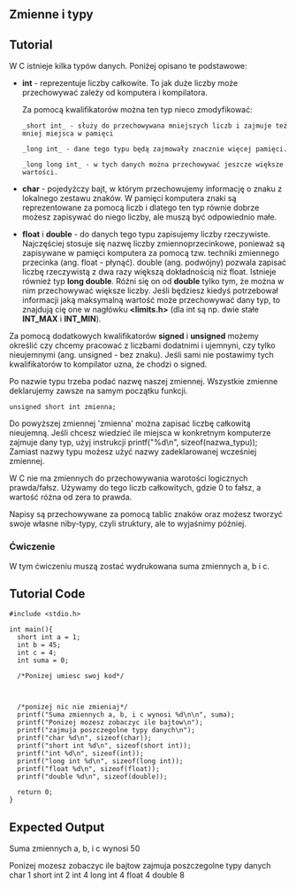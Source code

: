 Zmienne i typy
--------------

Tutorial
--------

W C istnieje kilka typów danych. Poniżej opisano te podstawowe:

- **int** - reprezentuje liczby całkowite. To jak duże liczby może przechowywać zależy od komputera i kompilatora.

    Za pomocą kwalifikatorów można ten typ nieco zmodyfikować:

      _short int_ - służy do przechowywana mniejszych liczb i zajmuje też mniej miejsca w pamięci

      _long int_ - dane tego typu będą zajmowały znacznie więcej pamięci.

      _long long int_ - w tych danych można przechowywać jeszcze większe wartości.

- **char** - pojedyżczy bajt, w którym przechowujemy informację o znaku z lokalnego zestawu znaków. W pamięci komputera znaki
  są reprezentowane za pomocą liczb i dlatego ten typ równie dobrze możesz zapisywać do niego liczby, ale muszą być odpowiednio małe.

- **float** i **double** - do danych tego typu zapisujemy liczby rzeczywiste. Najczęściej stosuje się nazwę liczby zmiennoprzecinkowe,
  ponieważ są zapisywane w pamięci komputera za pomocą tzw. techniki zmiennego przecinka (ang. float - płynąć). double (ang. podwójny) pozwala zapisać liczbę rzeczywistą z dwa razy większą dokładnością niż float. Istnieje również typ **long double**. Różni się on od **double** tylko tym, że można w nim przechowywać większe liczby. Jeśli będziesz kiedyś potrzebował informacji jaką maksymalną wartość może przechowywać dany typ, to znajdują cię one w nagłówku **<limits.h>** (dla int są np. dwie stałe **INT_MAX** i **INT_MIN**).

Za pomocą dodatkowych kwalifikatorów **signed** i **unsigned** możemy określić czy chcemy pracować z liczbami dodatnimi i ujemnyni, czy tylko nieujemnymi (ang. unsigned - bez znaku). Jeśli sami nie postawimy tych kwalifikatorów to kompilator uzna, że chodzi o signed.

Po nazwie typu trzeba podać nazwę naszej zmiennej. Wszystkie zmienne deklarujemy zawsze na samym początku funkcji.
	
	unsigned short int zmienna;
	
Do powyższej zmiennej 'zmienna' można zapisać liczbę całkowitą nieujemną.
Jeśli chcesz wiedzieć ile miejsca w konkretnym komputerze zajmuje dany typ, użyj instrukcji printf("%d\n", sizeof(nazwa_typu));
Zamiast nazwy typu możesz użyć nazwy zadeklarowanej wcześniej zmiennej.

W C nie ma zmiennych do przechowywania warotości logicznych prawda/fałsz. Używamy do tego liczb całkowitych, gdzie 0 to fałsz, a wartość różna od zera to prawda.

Napisy są przechowywane za pomocą tablic znaków oraz możesz tworzyć swoje własne niby-typy, czyli struktury, ale to wyjaśnimy później.

### Ćwiczenie

W tym ćwiczeniu muszą zostać wydrukowana suma zmiennych a, b i c.

Tutorial Code
-------------
	
	#include <stdio.h>
	
	int main(){
	  short int a = 1;
	  int b = 45;
	  int c = 4;
	  int suma = 0;
	
	  /*Ponizej umiesc swoj kod*/
	
	
		
	  /*ponizej nic nie zmieniaj*/
	  printf("Suma zmiennych a, b, i c wynosi %d\n\n", suma);
	  printf("Ponizej mozesz zobaczyc ile bajtow\n");
	  printf("zajmuja poszczegolne typy danych\n");
	  printf("char %d\n", sizeof(char));
	  printf("short int %d\n", sizeof(short int));
	  printf("int %d\n", sizeof(int));
	  printf("long int %d\n", sizeof(long int));
	  printf("float %d\n", sizeof(float));
	  printf("double %d\n", sizeof(double));
	
	  return 0;
	}

Expected Output
---------------
Suma zmiennych a, b, i c wynosi 50

Ponizej mozesz zobaczyc ile bajtow
zajmuja poszczegolne typy danych
char 1
short int 2
int 4
long int 4
float 4
double 8